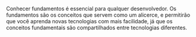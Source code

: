 Conhecer fundamentos é essencial para qualquer desenvolvedor. Os fundamentos são os conceitos que servem como um alicerce, e permitirão que você aprenda novas tecnologias com mais facilidade, já que os conceitos fundamentais são compartilhados entre tecnologias diferentes.
